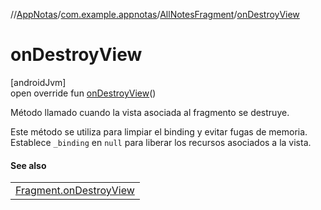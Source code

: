 //[AppNotas](../../../index.md)/[com.example.appnotas](../index.md)/[AllNotesFragment](index.md)/[onDestroyView](on-destroy-view.md)

# onDestroyView

[androidJvm]\
open override fun [onDestroyView](on-destroy-view.md)()

Método llamado cuando la vista asociada al fragmento se destruye.

Este método se utiliza para limpiar el binding y evitar fugas de memoria. Establece `_binding` en `null` para liberar los recursos asociados a la vista.

#### See also

| |
|---|
| [Fragment.onDestroyView](https://developer.android.com/reference/kotlin/androidx/fragment/app/Fragment.html#onDestroyView--) |
